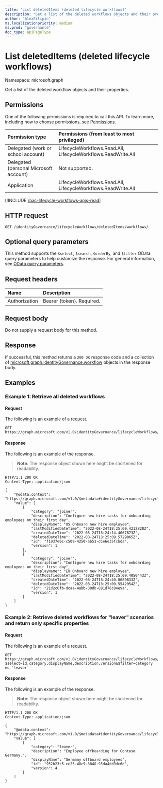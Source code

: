 ```yaml
---
title: "List deletedItems (deleted lifecycle workflows)"
description: "Get a list of the deleted workflows objects and their properties."
author: "AlexFilipin"
ms.localizationpriority: medium
ms.prod: "governance"
doc_type: apiPageType
---
```


# List deletedItems (deleted lifecycle workflows)

Namespace: microsoft.graph

Get a list of the deleted workflow objects and their properties.

## Permissions

One of the following permissions is required to call this API. To learn more, including how to choose permissions, see [Permissions](/graph/permissions-reference).

|Permission type|Permissions (from least to most privileged)|
|:---|:---|
|Delegated (work or school account)|LifecycleWorkflows.Read.All, LifecycleWorkflows.ReadWrite.All|
|Delegated (personal Microsoft account)|Not supported.|
|Application|LifecycleWorkflows.Read.All, LifecycleWorkflows.ReadWrite.All|

[!INCLUDE [rbac-lifecycle-workflows-apis-read](../includes/rbac-for-apis/rbac-lifecycle-workflows-apis-read.md)]

## HTTP request

<!-- {
  "blockType": "ignored"
}
-->
``` http
GET /identityGovernance/lifecycleWorkflows/deletedItems/workflows/
```

## Optional query parameters

This method supports the `$select`, `$search`, `$orderBy`, and `$filter` OData query parameters to help customize the response. For general information, see [OData query parameters](/graph/query-parameters).

## Request headers

|Name|Description|
|:---|:---|
|Authorization|Bearer {token}. Required.|

## Request body

Do not supply a request body for this method.

## Response

If successful, this method returns a `200 OK` response code and a collection of [microsoft.graph.identityGovernance.workflow](../resources/identitygovernance-workflow.md) objects in the response body.

## Examples

### Example 1: Retrieve all deleted workflows

#### Request

The following is an example of a request.

<!-- {
  "blockType": "request",
  "name": "lifecycleworkflows_list_deleteditemcontainer"
}
-->
``` http
GET https://graph.microsoft.com/v1.0/identityGovernance/lifecycleWorkflows/deletedItems/workflows
```

#### Response

The following is an example of the response.
>**Note:** The response object shown here might be shortened for readability.
<!-- {
  "blockType": "response",
  "truncated": true,
  "@odata.type": "Collection(microsoft.graph.deletedItemContainer)"
}
-->
``` http
HTTP/1.1 200 OK
Content-Type: application/json

{
    "@odata.context": "https://graph.microsoft.com/v1.0/$metadata#identityGovernance/lifecycleWorkflows/deletedItems/workflows",
    "value": [
        {
            "category": "joiner",
            "description": "Configure new hire tasks for onboarding employees on their first day",
            "displayName": "US Onboard new hire employee",
            "lastModifiedDateTime": "2022-08-24T18:25:09.4212828Z",
            "createdDateTime": "2022-08-24T18:24:14.4067873Z",
            "deletedDateTime": "2022-08-24T18:25:09.5729865Z",
            "id": "f1937e0c-c509-4250-ab51-d5e6e35fcbda",
            "version": 1
        },
        {
            "category": "joiner",
            "description": "Configure new hire tasks for onboarding employees on their first day",
            "displayName": "EU Onboard new hire employee",
            "lastModifiedDateTime": "2022-08-24T18:25:09.4050443Z",
            "createdDateTime": "2022-08-24T18:24:40.0689833Z",
            "deletedDateTime": "2022-08-24T18:25:09.5542954Z",
            "id": "21d2c0fb-dcaa-4abb-88db-891d76c84e9a",
            "version": 1
        }
    ]
}
```

### Example 2: Retrieve deleted workflows for "leaver" scenarios and return only specific properties

#### Request

The following is an example of a request.

<!-- {
  "blockType": "request",
  "name": "lifecycleworkflows_list_deleteditemcontainer_select"
}
-->
``` http
GET https://graph.microsoft.com/v1.0/identityGovernance/lifecycleWorkflows/deletedItems/workflows?$select=id,category,displayName,description,version&$filter=category eq 'leaver'
```

#### Response

The following is an example of the response.
>**Note:** The response object shown here might be shortened for readability.
<!-- {
  "blockType": "response",
  "truncated": true,
  "@odata.type": "Collection(microsoft.graph.deletedItemContainer)"
}
-->
``` http
HTTP/1.1 200 OK
Content-Type: application/json

{
    "@odata.context": "https://graph.microsoft.com/v1.0/$metadata#identityGovernance/lifecycleWorkflows/deletedItems/workflows(category,displayName,description,version)",
    "value": [
        {
            "category": "leaver",
            "description": "Employee offboarding for Contoso Germany.",
            "displayName": "Germany offboard employees",
            "id": "952b23c5-cc25-48c9-8848-95da4dd9dc6d",
            "version": 4
        }
    ]
}
```
